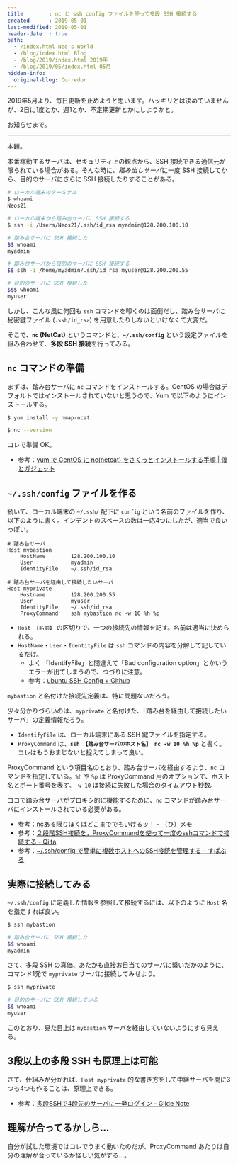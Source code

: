```yaml
---
title        : nc と ssh config ファイルを使って多段 SSH 接続する
created      : 2019-05-01
last-modified: 2019-05-01
header-date  : true
path:
  - /index.html Neo's World
  - /blog/index.html Blog
  - /blog/2019/index.html 2019年
  - /blog/2019/05/index.html 05月
hidden-info:
  original-blog: Corredor
---
```


2019年5月より、毎日更新を止めようと思います。ハッキリとは決めていませんが、2日に1度とか、週1とか、不定期更新とかにしようかと。

お知らせまで。

---

本題。

本番稼動するサーバは、セキュリティ上の観点から、SSH 接続できる通信元が限られている場合がある。そんな時に、*踏み出しサーバ*に一度 SSH 接続してから、目的のサーバにさらに SSH 接続したりすることがある。

```bash
# ローカル端末のターミナル
$ whoami
Neos21

# ローカル端末から踏み台サーバに SSH 接続する
$ ssh -i /Users/Neos21/.ssh/id_rsa myadmin@128.200.100.10

# 踏み台サーバに SSH 接続した
$$ whoami
myadmin

# 踏み台サーバから目的のサーバに SSH 接続する
$$ ssh -i /home/myadmin/.ssh/id_rsa myuser@128.200.200.55

# 目的のサーバに SSH 接続した
$$$ whoami
myuser
```

しかし、こんな風に何回も `ssh` コマンドを叩くのは面倒だし、踏み台サーバに秘密鍵ファイル (`.ssh/id_rsa`) を用意したりしないといけなくて大変だ。

そこで、**`nc` (NetCat)** というコマンドと、**`~/.ssh/config`** という設定ファイルを組み合わせて、**多段 SSH 接続**を行ってみる。

## `nc` コマンドの準備

まずは、踏み台サーバに `nc` コマンドをインストールする。CentOS の場合はデフォルトではインストールされていないと思うので、Yum で以下のようにインストールする。

```bash
$ yum install -y nmap-ncat

$ nc --version
```

コレで準備 OK。

- 参考：[yum で CentOS に nc(netcat) をさくっとインストールする手順 | 僕とガジェット](http://www.gadgets-today.net/?p=3041)

## `~/.ssh/config` ファイルを作る

続いて、ローカル端末の `~/.ssh/` 配下に `config` という名前のファイルを作り、以下のように書く。インデントのスペースの数は一応4つにしたが、適当で良いっぽい。

```
# 踏み台サーバ
Host mybastion
    HostName        128.200.100.10
    User            myadmin
    IdentityFile    ~/.ssh/id_rsa

# 踏み台サーバを経由して接続したいサーバ
Host myprivate
    Hostname        128.200.200.55
    User            myuser
    IdentityFile    ~/.ssh/id_rsa
    ProxyCommand    ssh mybastion nc -w 10 %h %p
```

- `Host 【名前】` の区切りで、一つの接続先の情報を記す。名前は適当に決められる。
- `HostName`・`User`・`IdentityFile` は `ssh` コマンドの内容を分解して記しているだけ。
  - よく 「Identi**f**yFile」と間違えて「Bad configuration option」とかいうエラーが出てしまうので、つづりに注意。
  - 参考：[ubuntu SSH Config + Github](https://ubuntuforums.org/showthread.php?t=2137189)

`mybastion` と名付けた接続先定義は、特に問題ないだろう。

少々分かりづらいのは、`myprivate` と名付けた、「踏み台を経由して接続したいサーバ」の定義情報だろう。

- `IdentifyFile` は、ローカル端末にある SSH 鍵ファイルを指定する。
- `ProxyCommand` は、**`ssh 【踏み台サーバのホスト名】 nc -w 10 %h %p`** と書く。コレはもうおまじないと捉えてしまって良い。

ProxyCommand という項目名のとおり、踏み台サーバを経由するよう、`nc` コマンドを指定している。`%h` や `%p` は ProxyCommand 用のオプションで、ホスト名とポート番号を表す。`-w 10` は接続に失敗した場合のタイムアウト秒数。

ココで踏み台サーバがプロキシ的に機能するために、`nc` コマンドが踏み台サーバにインストールされている必要がある。

- 参考：[ncある限りぼくはどこまででもいけるッ！ - （ひ）メモ](http://hirose31.hatenablog.jp/entry/20070419/1176968993)
- 参考：[２段階SSH接続を，ProxyCommandを使って一度のsshコマンドで接続する - Qiita](https://qiita.com/_level5/items/c51740d61f9e9d3385fe)
- 参考：[~/.ssh/config で簡単に複数ホストへのSSH接続を管理する - すぱぶろ](http://superbrothers.hatenablog.com/entry/20090730/1248971671)

## 実際に接続してみる

`~/.ssh/config` に定義した情報を参照して接続するには、以下のように `Host` 名を指定すれば良い。

```bash
$ ssh mybastion

# 踏み台サーバに SSH 接続した
$$ whoami
myadmin
```

さて、多段 SSH の真価、あたかも直接お目当てのサーバに繋いだかのように、コマンド1発で `myprivate` サーバに接続してみせよう。

```bash
$ ssh myprivate

# 目的のサーバに SSH 接続している
$$ whoami
myuser
```

このとおり、見た目上は `mybastion` サーバを経由していないようにすら見える。

## 3段以上の多段 SSH も原理上は可能

さて、仕組みが分かれば、`Host myprivate` 的な書き方をして中継サーバを間に3つも4つも作ることは、原理上できる。

- 参考：[多段SSHで4段先のサーバに一発ログイン - Glide Note](https://blog.glidenote.com/blog/2012/02/19/ssh-proxycommand/)

## 理解が合ってるかしら…

自分が試した環境ではコレでうまく動いたのだが、ProxyCommand あたりは自分の理解が合っているか怪しい気がする…。
